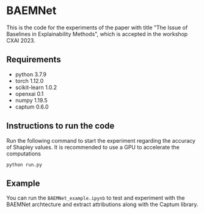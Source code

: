 # BAEMNet


This is the code for the experiments of the paper with title "The Issue of Baselines in Explainability Methods", which is accepted in the workshop CXAI 2023.

## Requirements

* python 3.7.9
* torch 1.12.0
* scikit-learn 1.0.2
* openxai 0.1
* numpy 1.19.5
* captum 0.6.0

## Instructions to run the code

Run the following command to start the experiment regarding the accuracy of Shapley values. It is recommended to use a GPU to accelerate the computations
```
python run.py
```


## Example

You can run the `BAEMNet_example.ipynb` to test and experiment with the BAEMNet archtecture and extract attributions along with the Captum library.
